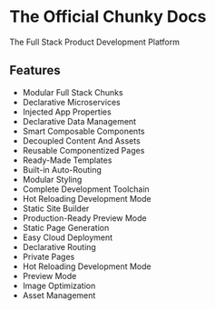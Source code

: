 # The Official Chunky Docs

The Full Stack Product Development Platform

## Features

* Modular Full Stack Chunks
* Declarative Microservices
* Injected App Properties
* Declarative Data Management
* Smart Composable Components
* Decoupled Content And Assets
* Reusable Componentized Pages
* Ready-Made Templates
* Built-in Auto-Routing
* Modular Styling
* Complete Development Toolchain
* Hot Reloading Development Mode
* Static Site Builder
* Production-Ready Preview Mode
* Static Page Generation
* Easy Cloud Deployment
* Declarative Routing
* Private Pages
* Hot Reloading Development Mode
* Preview Mode
* Image Optimization
* Asset Management
